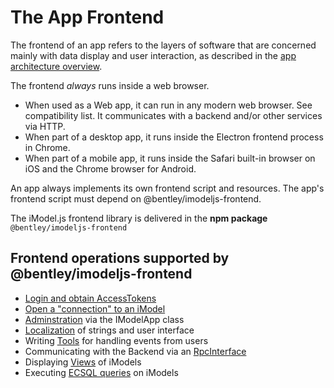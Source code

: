 # The App Frontend

The frontend of an app refers to the layers of software that are concerned mainly with data display and user interaction, as described in the [app architecture overview](../../learning/SoftwareArchitecture.md).

The frontend *always* runs inside a web browser.

* When used as a Web app, it can run in any modern web browser. See compatibility list. It communicates with a backend and/or other services via HTTP.
* When part of a desktop app, it runs inside the Electron frontend process in Chrome.
* When part of a mobile app, it runs inside the Safari built-in browser on iOS and the Chrome browser for Android.

An app always implements its own frontend script and resources. The app's frontend script must depend on @bentley/imodeljs-frontend.

The iModel.js frontend library is delivered in the **npm package** `@bentley/imodeljs-frontend`

## Frontend operations supported by @bentley/imodeljs-frontend

* [Login and obtain AccessTokens](../common/AccessToken.md)
* [Open a "connection" to an iModel](./IModelConnection.md)
* [Adminstration](./IModelApp.md) via the IModelApp class
* [Localization](./Localization.md) of strings and user interface
* Writing [Tools](./Tools.md) for handling events from users
* Communicating with the Backend via an [RpcInterface](../RpcInterface.md)
* Displaying [Views](./Views.md) of iModels
* Executing [ECSQL queries](./ExecutingECSQL.md) on iModels

<!-- TODO - add browser compatibility list -->
